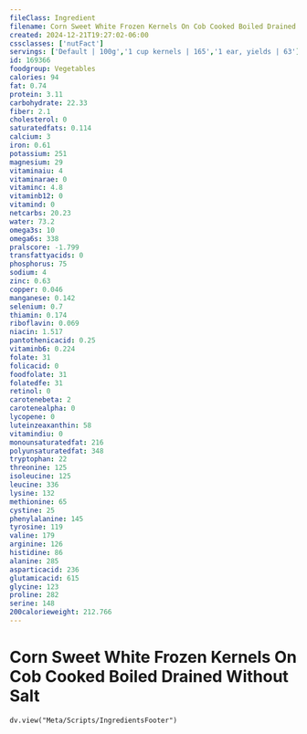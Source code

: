 ```yaml
---
fileClass: Ingredient
filename: Corn Sweet White Frozen Kernels On Cob Cooked Boiled Drained Without Salt
created: 2024-12-21T19:27:02-06:00
cssclasses: ['nutFact']
servings: ['Default | 100g','1 cup kernels | 165','1 ear, yields | 63']
id: 169366
foodgroup: Vegetables
calories: 94
fat: 0.74
protein: 3.11
carbohydrate: 22.33
fiber: 2.1
cholesterol: 0
saturatedfats: 0.114
calcium: 3
iron: 0.61
potassium: 251
magnesium: 29
vitaminaiu: 4
vitaminarae: 0
vitaminc: 4.8
vitaminb12: 0
vitamind: 0
netcarbs: 20.23
water: 73.2
omega3s: 10
omega6s: 338
pralscore: -1.799
transfattyacids: 0
phosphorus: 75
sodium: 4
zinc: 0.63
copper: 0.046
manganese: 0.142
selenium: 0.7
thiamin: 0.174
riboflavin: 0.069
niacin: 1.517
pantothenicacid: 0.25
vitaminb6: 0.224
folate: 31
folicacid: 0
foodfolate: 31
folatedfe: 31
retinol: 0
carotenebeta: 2
carotenealpha: 0
lycopene: 0
luteinzeaxanthin: 58
vitamindiu: 0
monounsaturatedfat: 216
polyunsaturatedfat: 348
tryptophan: 22
threonine: 125
isoleucine: 125
leucine: 336
lysine: 132
methionine: 65
cystine: 25
phenylalanine: 145
tyrosine: 119
valine: 179
arginine: 126
histidine: 86
alanine: 285
asparticacid: 236
glutamicacid: 615
glycine: 123
proline: 282
serine: 148
200calorieweight: 212.766
---
```


# Corn Sweet White Frozen Kernels On Cob Cooked Boiled Drained Without Salt

```dataviewjs
dv.view("Meta/Scripts/IngredientsFooter")
```